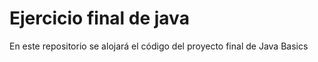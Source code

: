 # Ejercicio final de java
En este repositorio se alojará el código del proyecto final de Java Basics